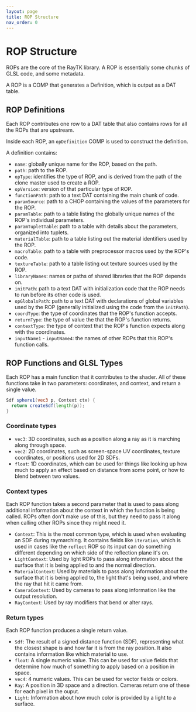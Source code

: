 ```yaml
---
layout: page
title: ROP Structure
nav_order: 0
---
```


# ROP Structure

ROPs are the core of the RayTK library. A ROP is essentially some chunks of GLSL code, and some metadata.

A ROP is a COMP that generates a Definition, which is output as a DAT table.

## ROP Definitions

Each ROP contributes one row to a DAT table that also contains rows for all the ROPs that are upstream.

Inside each ROP, an `opDefinition` COMP is used to construct the definition.

A definition contains:

* `name`: globally unique name for the ROP, based on the path.
* `path`: path to the ROP.
* `opType`: identifies the type of ROP, and is derived from the path of the clone master used to create a ROP.
* `opVersion`: version of that particular type of ROP.
* `functionPath`: path to a text DAT containing the main chunk of code.
* `paramSource`: path to a CHOP containing the values of the parameters for the ROP.
* `paramTable`: path to a table listing the globally unique names of the ROP's individual parameters.
* `paramTupletTable`: path to a table with details about the parameters, organized into tuplets.
* `materialTable`: path to a table listing out the material identifiers used by the ROP.
* `macroTable`: path to a table with preprocessor macros used by the ROP's code.
* `textureTable`: path to a table listing out texture sources used by the ROP.
* `libraryNames`: names or paths of shared libraries that the ROP depends on.
* `initPath`: path to a text DAT with initialization code that the ROP needs to run before its other code is used.
* `opGlobalsPath`: path to a text DAT with declarations of global variables used by the ROP (generally initialized using the code from the `initPath`).
* `coordType`: the type of coordinates that the ROP's function accepts.
* `returnType`: the type of value the that the ROP's function returns.
* `contextType`: the type of context that the ROP's function expects along with the coordinates.
* `inputName1` - `inputName4`: the names of other ROPs that this ROP's function calls.

## ROP Functions and GLSL Types

Each ROP has a main function that it contributes to the shader. All of these functions take in two parameters: coordinates, and context, and return a single value.

```glsl
Sdf sphere1(vec3 p, Context ctx) {
  return createSdf(length(p));
}
```

### Coordinate types

* `vec3`: 3D coordinates, such as a position along a ray as it is marching along through space.
* `vec2`: 2D coordinates, such as screen-space UV coordinates, texture coordinates, or positions used for 2D SDFs.
* `float`: 1D coordinates, which can be used for things like looking up how much to apply an effect based on distance from some point, or how to blend between two values.

### Context types

Each ROP function takes a second parameter that is used to pass along additional information about the context in which the function is being called. ROPs often don't make use of this, but they need to pass it along when calling other ROPs since they might need it.

* `Context`: This is the most common type, which is used when evaluating an SDF during raymarching. It contains fields like `iteration`, which is used in cases like the `reflect` ROP so its input can do something different depending on which side of the reflection plane it's on.
* `LightContext`: Used by light ROPs to pass along information about the surface that it is being applied to and the normal direction.
* `MaterialContext`: Used by materials to pass along information about the surface that it is being applied to, the light that's being used, and where the ray that hit it came from.
* `CameraContext`: Used by cameras to pass along information like the output resolution.
* `RayContext`: Used by ray modifiers that bend or alter rays.

### Return types

Each ROP function produces a single return value.

* `Sdf`: The result of a signed distance function (SDF), representing what the closest shape is and how far it is from the ray position. It also contains information like which material to use.
* `float`: A single numeric value. This can be used for value fields that determine how much of something to apply based on a position in space.
* `vec4`: 4 numeric values. This can be used for vector fields or colors.
* `Ray`: A position in 3D space and a direction. Cameras return one of these for each pixel in the ouput.
* `Light`: Information about how much color is provided by a light to a surface.
